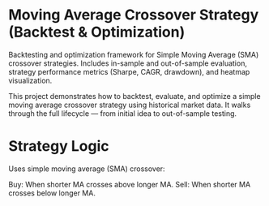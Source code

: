 #  Moving Average Crossover Strategy (Backtest & Optimization)
Backtesting and optimization framework for Simple Moving Average (SMA) crossover strategies. Includes in-sample and out-of-sample evaluation, strategy performance metrics (Sharpe, CAGR, drawdown), and heatmap visualization.

This project demonstrates how to backtest, evaluate, and optimize a simple moving average crossover strategy using historical market data. It walks through the full lifecycle — from initial idea to out-of-sample testing.

# Strategy Logic
Uses simple moving average (SMA) crossover:

  Buy: When shorter MA crosses above longer MA.
  Sell: When shorter MA crosses below longer MA.

